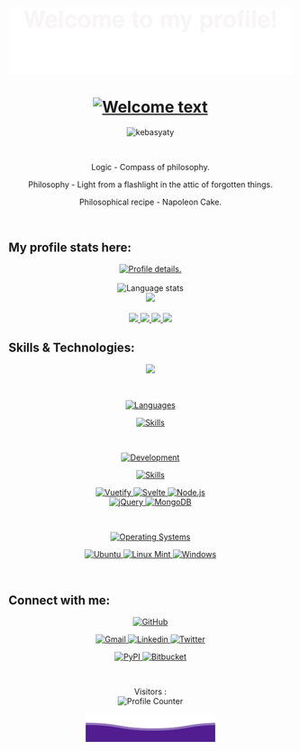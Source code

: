 <div align="center">
  <img alt="Welcome" src="pictures/welcome.svg">
</div>

<div align="center">
  <h1>
    <a href="https://github.com/kebasyaty/kebasyaty">
      <img alt="Welcome text"
        src="https://readme-typing-svg.herokuapp.com?font=Fira+Code&weight=500&size=40&pause=1000&color=F7C213&center=true&vCenter=true&width=435&height=70&lines=Hi%2C+I'm+Gennady%F0%9F%91%8B">
    </a>
  </h1>
</div>

<p align="center">
  <img src="https://komarev.com/ghpvc/?username=kebasyaty&label=Profile%20views&color=0e75b6&style=flat"
    alt="kebasyaty">
</p>

<br>

<p align="center">
  Logic - Compass of philosophy.
</p>
<p align="center">
  Philosophy - Light from a flashlight in the attic of forgotten things.
</p>
<p align="center">
  Philosophical recipe - Napoleon Cake.
</p>

<br>

## My profile stats here:

<div align="center">
  <a href="https://github.com/kebasyaty">
    <img
      src="http://github-profile-summary-cards.vercel.app/api/cards/profile-details?username=kebasyaty&theme=vision_friendly_dark"
      alt="Profile details.">
  </a>
</div>

<br>

<div align="center">
  <img alt="Language stats"
    src="https://github-readme-stats.vercel.app/api/top-langs/?username=kebasyaty&langs_count=8&hide_border=true&theme=vision-friendly-dark">
</div>

<div align="center">
  <a href="https://github.com/kebasyaty">
    <img
      src="https://github-readme-streak-stats.herokuapp.com?user=kebasyaty&theme=vision-friendly-dark&hide_border=true&exclude_days=Sun">
  </a>
</div>

<br>

<div align="center">
  <a href="https://github.com/kebasyaty">
    <img
      src="http://github-profile-summary-cards.vercel.app/api/cards/repos-per-language?username=kebasyaty&theme=vision_friendly_dark">
    <img
      src="http://github-profile-summary-cards.vercel.app/api/cards/most-commit-language?username=kebasyaty&theme=vision_friendly_dark">
  </a>
  <a href="https://github.com/kebasyaty">
    <img
      src="http://github-profile-summary-cards.vercel.app/api/cards/stats?username=kebasyaty&theme=vision_friendly_dark">
    <img
      src="http://github-profile-summary-cards.vercel.app/api/cards/productive-time?username=kebasyaty&theme=vision_friendly_dark&utcOffset=8">
  </a>
</div>

## Skills & Technologies:

<div align="center">
  <p align="center">
    <img src="https://media.giphy.com/media/QssGEmpkyEOhBCb7e1/giphy.gif" width="200">
  </p>
</div>

<br>

<div align="center">
  <p align="center">
    <a href="https://github.com/kebasyaty">
      <img alt="Languages" src="https://img.shields.io/badge/Languages:-orange">
    </a>
  </p>
</div>

<div align="center">
  <p align="center">
    <a href="https://github.com/kebasyaty?tab=repositories">
      <img alt="Skills" src="https://skillicons.dev/icons?i=py,css,html,js,rust,crystal">
    </a>
  </p>
</div>

<br>

<div align="center">
  <p align="center">
    <a href="https://github.com/kebasyaty">
      <img alt="Development" src="https://img.shields.io/badge/Development:-orange">
    </a>
  </p>
</div>

<div align="center">
  <p align="center">
    <a href="https://github.com/kebasyaty?tab=repositories">
      <img alt="Skills" src="https://skillicons.dev/icons?i=django,vue,git,vscode" />
    </a>
  </p>
  <p align="center">
  <div>
    <a href="https://vuetifyjs.com" target="_blank">
      <img alt="Vuetify" src="https://img.shields.io/badge/Vuetify-blue?style=for-the-badge&logo=vuetify">
    </a>
    <a href="https://svelte.dev/" target="_blank">
      <img alt="Svelte"
        src="https://img.shields.io/badge/Svelte-4A4A55?style=for-the-badge&logo=svelte&logoColor=FF3E00">
    </a>
    <a href="https://nodejs.org" target="_blank">
      <img alt="Node.js"
        src="https://img.shields.io/badge/Node.js-43853D?style=for-the-badge&logo=node.js&logoColor=white">
    </a>
  </div>
  <div>
    <a href="https://jquery.com" target="_blank">
      <img alt="jQuery"
        src="https://img.shields.io/badge/jQuery-0769AD?style=for-the-badge&logo=jquery&logoColor=white">
    </a>
    <a href="https://www.mongodb.com" target="_blank">
      <img alt="MongoDB"
        src="https://img.shields.io/badge/MongoDB-4EA94B?style=for-the-badge&logo=mongodb&logoColor=white">
    </a>
  </div>
  </p>
</div>

<br>

<div align="center">
  <p align="center">
    <a href="https://github.com/kebasyaty">
      <img alt="Operating Systems" src="https://img.shields.io/badge/Operating%20Systems:-orange">
    </a>
  </p>
</div>

<div align="center">
  <p align="center">
  <div>
    <a href="https://ubuntu.com" target="_blank">
      <img alt="Ubuntu" src="https://img.shields.io/badge/Ubuntu-purple?style=for-the-badge&logo=ubuntu">
    </a>
    <a href="https://linuxmint.com/" target="_blank">
      <img alt="Linux Mint"
        src="https://img.shields.io/badge/Linux%20Mint-darkgreen?style=for-the-badge&logo=linuxmint">
    </a>
    <a href="https://www.microsoft.com/" target="_blank">
      <img alt="Windows" src="https://img.shields.io/badge/Windows%20-blue?style=for-the-badge&logo=windows">
    </a>
  </div>
  </p>
</div>

<br>

## Connect with me:

<div align="center">
  <p align="center">
  <div>
    <a href="https://github.com/kebasyaty">
      <img alt="GitHub"
        src="https://img.shields.io/badge/GitHub-100000?style=for-the-badge&logo=github&logoColor=white">
    </a>
  </div>
  </p>
  <p align="center">
  <div>
    <a href="mailto:kebasyaty@gmail.com">
      <img alt="Gmail" src="https://img.shields.io/badge/Gmail-D14836?style=for-the-badge&logo=gmail&logoColor=white">
    </a>
    <a href="https://www.linkedin.com/in/gennady-kostyunin-10188a1a2/" target="_blank">
      <img alt="Linkedin"
        src="https://img.shields.io/badge/linkedin-%230077B5.svg?style=for-the-badge&logo=linkedin&logoColor=white">
    </a>
    <a href="https://twitter.com/kebasyaty/" target="_blank">
      <img alt="Twitter"
        src="https://img.shields.io/badge/Twitter-%231DA1F2.svg?style=for-the-badge&logo=Twitter&logoColor=white">
    </a>
  </div>
  </p>
  <p align="center">
  <div>
    <a href="https://pypi.org/project/django-editor-ymaps/" target="_blank">
      <img alt="PyPI" src="https://img.shields.io/badge/PyPI-blue?style=for-the-badge&logo=pypi&logoColor=white">
    </a>
    <a href="https://bitbucket.org" target="_blank">
      <img alt="Bitbucket"
        src="https://img.shields.io/badge/Bitbucket-0747a6?style=for-the-badge&logo=bitbucket&logoColor=white">
    </a>
  </div>
  </p>
</div>

<br>

<p align="center">
  Visitors :<br>
  <img alt="Profile Counter" src="https://profile-counter.glitch.me/kebasyaty-dev/count.svg">
</p>

<div align="center">
  <img alt="Ocean" src="pictures/ocean.svg">
</div>
